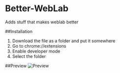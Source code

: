 # Better-WebLab
Adds stuff that makes weblab better

##Installation
1. Download the file as a folder and put it somewhere
2. Go to chrome://extensions
3. Enable developer mode
4. Select the folder

##Preview
![Preview](https://i.imgur.com/vxbuiED.png)
